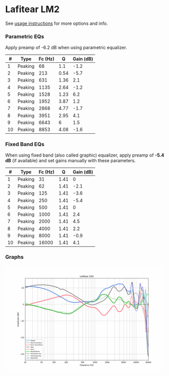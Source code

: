 # Lafitear LM2
See [usage instructions](https://github.com/jaakkopasanen/AutoEq#usage) for more options and info.

### Parametric EQs
Apply preamp of -6.2 dB when using parametric equalizer.

|   # | Type    |   Fc (Hz) |    Q |   Gain (dB) |
|-----|---------|-----------|------|-------------|
|   1 | Peaking |        68 | 1.1  |        -1.2 |
|   2 | Peaking |       213 | 0.54 |        -5.7 |
|   3 | Peaking |       631 | 1.36 |         2.1 |
|   4 | Peaking |      1135 | 2.64 |        -1.2 |
|   5 | Peaking |      1528 | 1.23 |         6.2 |
|   6 | Peaking |      1952 | 3.87 |         1.2 |
|   7 | Peaking |      2868 | 4.77 |        -1.7 |
|   8 | Peaking |      3951 | 2.95 |         4.1 |
|   9 | Peaking |      6643 | 6    |         1.5 |
|  10 | Peaking |      8853 | 4.08 |        -1.6 |

### Fixed Band EQs
When using fixed band (also called graphic) equalizer, apply preamp of **-5.4 dB** (if available) and set gains manually with these parameters.

|   # | Type    |   Fc (Hz) |    Q |   Gain (dB) |
|-----|---------|-----------|------|-------------|
|   1 | Peaking |        31 | 1.41 |         0   |
|   2 | Peaking |        62 | 1.41 |        -2.1 |
|   3 | Peaking |       125 | 1.41 |        -3.6 |
|   4 | Peaking |       250 | 1.41 |        -5.4 |
|   5 | Peaking |       500 | 1.41 |         0   |
|   6 | Peaking |      1000 | 1.41 |         2.4 |
|   7 | Peaking |      2000 | 1.41 |         4.5 |
|   8 | Peaking |      4000 | 1.41 |         2.2 |
|   9 | Peaking |      8000 | 1.41 |        -0.9 |
|  10 | Peaking |     16000 | 1.41 |         4.1 |

### Graphs
![](./Lafitear%20LM2.png)
